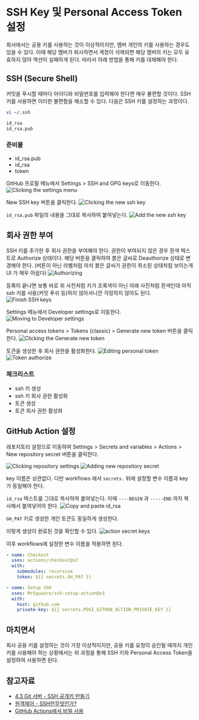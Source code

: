 # SSH Key 및 Personal Access Token 설정

회사에서는 공용 키를 사용하는 것이 이상적이지만, 멤버 개인의 키를 사용하는 경우도 있을 수 있다. 이때 해당 멤버가 퇴사하면서 계정이 삭제되면 해당 멤버의 키는 모두 유효하지 않아 액션이 실패하게 된다. 따라서 아래 방법을 통해 키를 대체해야 한다.

## SSH (Secure Shell)

커밋을 푸시할 때마다 아이디와 비밀번호를 입력해야 한다면 매우 불편할 것이다. SSH 키를 사용하면 이러한 불편함을 해소할 수 있다. 다음은 SSH 키를 설정하는 과정이다.

```bash
vi ~/.ssh

id_rsa
id_rsa.pub
```

### 준비물

- id_rsa.pub
- id_rsa
- token

GitHub 프로필 메뉴에서 Settings > SSH and GPG keys로 이동한다.
![Clicking the settings menu](/public/images/blog/2024/2024-04/click-setting-menu.png)

New SSH key 버튼을 클릭한다.
![Clicking the new ssh key](/public/images/blog/2024/2024-04/click-new-ssh-key.png)

`id_rsa.pub` 파일의 내용을 그대로 복사하여 붙여넣는다.
![Add the new ssh key](/public/images/blog/2024/2024-04/add-new-ssh-key.png)

## 회사 권한 부여

SSH 키를 추가한 후 회사 권한을 부여해야 한다. 권한이 부여되지 않은 경우 흰색 텍스트로 Authorize 상태이다. 해당 버튼을 클릭하여 붉은 글씨로 Deauthorize 상태로 변경해야 한다. (버튼이 아닌 라벨처럼 마치 붉은 글씨가 권한이 취소된 상태처럼 보이는게 UI 가 매우 아쉽다)
![Authorizing](/public/images/blog/2024/2024-04/ssh-authorize.png)

등록이 끝나면 보통 바로 위 사진처럼 키가 초록색이 아닌 아래 사진처럼 흰색인데 아직 ssh 키를 사용(커밋 푸쉬 등)하지 않아서니깐 걱정하지 않아도 된다.
![Finish SSH keys](/public/images/blog/2024/2024-04/never-use-key.png)

Settings 메뉴에서 Developer settings로 이동한다.
![Moving to Developer settings](/public/images/blog/2024/2024-04/click-developer-settings.png)

Personal access tokens > Tokens (classic) > Generate new token 버튼을 클릭한다.
![Clicking the Generate new token](/public/images/blog/2024/2024-04/generate-new-token.png)

토큰을 생성한 후 회사 권한을 활성화한다.
![Editing personal token](/public/images/blog/2024/2024-04/edit-personal-token.png)
![Token authorize](/public/images/blog/2024/2024-04/token-authorize.png)

### 체크리스트

- ssh 키 생성
- ssh 키 회사 권한 활성화
- 토큰 생성
- 토큰 회사 권한 활성화

## GitHub Action 설정

레포지토리 설정으로 이동하여 Settings > Secrets and variables > Actions > New repository secret 버튼을 클릭한다.

![Clicking repository settings](/public/images/blog/2024/2024-04/click-repository-settings.png)
![Adding new repository secret](/public/images/blog/2024/2024-04/add-new-repository-secret.png)

key 이름은 상관없다. 다만 workflows 에서 `secrets.` 뒤에 설정할 변수 이름과 key 가 동일해야 한다.

`id_rsa` 텍스트를 그대로 복사하여 붙여넣는다. 이때 `----BEGIN` 과 `-----END` 까지 복사해서 붙여넣어야 한다.
![Copy and paste id_rsa](/public/images/blog/2024/2024-04/copy-paste-id_rsa.png)

`GH_PAT` 키로 생성한 개인 토큰도 동일하게 생성한다.

이렇게 생성이 완료된 것을 확인할 수 있다.
![action secret keys](/public/images/blog/2024/2024-04/action-secret-keys.png)

이후 workflows에 설정한 변수 이름을 적용하면 된다.

```yaml
- name: Checkout
  uses: actions/checkout@v2
  with:
    submodules: recursive
    token: ${{ secrets.GH_PAT }}

- name: Setup SSH
  uses: MrSquaare/ssh-setup-action@v3
  with:
    host: github.com
    private-key: ${{ secrets.POSI_GITHUB_ACTION_PRIVATE_KEY }}
```

## 마치면서

회사 공용 키를 설정하는 것이 가장 이상적이지만, 공용 키를 요청이 승인될 때까지 개인 키를 사용해야 하는 상황에서는 위 과정을 통해 SSH 키와 Personal Access Token을 설정하여 사용하면 된다.

## 참고자료

- [4.3 Git 서버 - SSH 공개키 만들기](https://git-scm.com/book/ko/v2/Git-%EC%84%9C%EB%B2%84-SSH-%EA%B3%B5%EA%B0%9C%ED%82%A4-%EB%A7%8C%EB%93%A4%EA%B8%B0)
- [원격제어 - SSH란무엇인가?](https://www.youtube.com/watch?v=jUyrwaCct44)
- [GitHub Actions에서 비밀 사용](https://docs.github.com/ko/actions/security-guides/using-secrets-in-github-actions)
